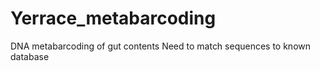 # Yerrace_metabarcoding
DNA metabarcoding of gut contents
Need to match sequences to known database
